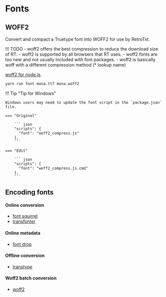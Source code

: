 # Fonts

## WOFF2

Convert and compact a Truetype font into WOFF2 for use by RetroTxt.

!!! TODO
    - woff2 offers the best compression to reduce the download size of RT.
    - woff2 is supported by all browsers that RT uses.
    - woff2 fonts are too new and not usually included with font packages.
    - woff2 is basically woff with a different compression method (* lookup name)

[woff2 for node.js](https://github.com/fontello/wawoff2).

```bash title="Convert example"
yarn run font mona.ttf mona.woff2
```

!!! Tip "Tip for Windows"

    Windows users may need to update the font script in the `package.json` file.

    === "Original"

        ``` json
        "scripts": {
          "font": "woff2_compress.js"
        },
        ```

    === "Edit"

        ``` json
        "scripts": {
          "font": "woff2_compress.js.cmd"
        },
        ```

## Encoding fonts

#### Online conversion

- [font squirrel](https://www.fontsquirrel.com/tools/webfont-generator)
- [transfonter](https://transfonter.org)

#### Online metadata

- [font drop](https://fontdrop.info)

#### Offline conversion

- [transtype](https://www.fontlab.com/font-converter/transtype)

#### Woff2 batch conversion

- [woff2](https://github.com/google/woff2)
